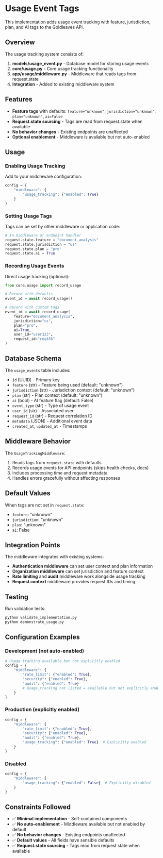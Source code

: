 # Usage Event Tags

This implementation adds usage event tracking with feature, jurisdiction, plan, and AI tags to the Goldleaves API.

## Overview

The usage tracking system consists of:

1. **models/usage_event.py** - Database model for storing usage events
2. **core/usage.py** - Core usage tracking functionality
3. **app/usage/middleware.py** - Middleware that reads tags from request.state
4. **Integration** - Added to existing middleware system

## Features

- **Feature tags** with defaults: `feature="unknown"`, `jurisdiction="unknown"`, `plan="unknown"`, `ai=False`
- **Request.state sourcing** - Tags are read from request.state when available
- **No behavior changes** - Existing endpoints are unaffected
- **Optional enablement** - Middleware is available but not auto-enabled

## Usage

### Enabling Usage Tracking

Add to your middleware configuration:

```python
config = {
    "middleware": {
        "usage_tracking": {"enabled": True}
    }
}
```

### Setting Usage Tags

Tags can be set by other middleware or application code:

```python
# In middleware or endpoint handler
request.state.feature = "document_analysis"
request.state.jurisdiction = "us"
request.state.plan = "pro"
request.state.ai = True
```

### Recording Usage Events

Direct usage tracking (optional):

```python
from core.usage import record_usage

# Record with defaults
event_id = await record_usage()

# Record with custom tags
event_id = await record_usage(
    feature="document_analysis",
    jurisdiction="us",
    plan="pro",
    ai=True,
    user_id="user123",
    request_id="req456"
)
```

## Database Schema

The `usage_events` table includes:

- `id` (UUID) - Primary key
- `feature` (str) - Feature being used (default: "unknown")
- `jurisdiction` (str) - Jurisdiction context (default: "unknown")
- `plan` (str) - Plan context (default: "unknown")
- `ai` (bool) - AI feature flag (default: False)
- `event_type` (str) - Type of usage event
- `user_id` (str) - Associated user
- `request_id` (str) - Request correlation ID
- `metadata` (JSON) - Additional event data
- `created_at`, `updated_at` - Timestamps

## Middleware Behavior

The `UsageTrackingMiddleware`:

1. Reads tags from `request.state` with defaults
2. Records usage events for API endpoints (skips health checks, docs)
3. Includes processing time and request metadata
4. Handles errors gracefully without affecting responses

## Default Values

When tags are not set in `request.state`:

- `feature`: "unknown"
- `jurisdiction`: "unknown"
- `plan`: "unknown"
- `ai`: False

## Integration Points

The middleware integrates with existing systems:

- **Authentication middleware** can set user context and plan information
- **Organization middleware** can set jurisdiction and feature context
- **Rate limiting** and **audit** middleware work alongside usage tracking
- **Request context** middleware provides request IDs and timing

## Testing

Run validation tests:

```bash
python validate_implementation.py
python demonstrate_usage.py
```

## Configuration Examples

### Development (not auto-enabled)
```python
# Usage tracking available but not explicitly enabled
config = {
    "middleware": {
        "rate_limit": {"enabled": True},
        "security": {"enabled": True},
        "audit": {"enabled": True}
        # usage_tracking not listed = available but not explicitly enabled
    }
}
```

### Production (explicitly enabled)
```python
config = {
    "middleware": {
        "rate_limit": {"enabled": True},
        "security": {"enabled": True},
        "audit": {"enabled": True},
        "usage_tracking": {"enabled": True}  # Explicitly enabled
    }
}
```

### Disabled
```python
config = {
    "middleware": {
        "usage_tracking": {"enabled": False}  # Explicitly disabled
    }
}
```

## Constraints Followed

- ✅ **Minimal implementation** - Self-contained components
- ✅ **No auto-enablement** - Middleware available but not enabled by default
- ✅ **No behavior changes** - Existing endpoints unaffected
- ✅ **Default values** - All fields have sensible defaults
- ✅ **Request.state sourcing** - Tags read from request state when available
